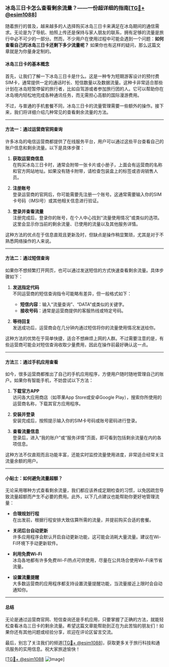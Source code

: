 ### 冰岛三日卡怎么查看剩余流量？——一份超详细的指南[[TG💪+ @esim1088](https://t.me/s/esim1088)]

随着旅行的普及，越来越多的人选择购买冰岛三日卡来满足在冰岛期间的通信需求。无论是为了导航、拍照上传还是保持与家人朋友的联系，拥有足够的流量是旅行中必不可少的一部分。然而，不少用户在使用过程中可能会遇到一个问题：**如何查看自己的冰岛三日卡还剩下多少流量呢？** 如果你也有这样的疑问，那么这篇文章就是为你量身定制的。

#### 冰岛三日卡的基本概念

首先，让我们了解一下冰岛三日卡是什么。这是一种专为短期游客设计的预付费SIM卡，通常提供一定的通话时长、短信数量以及数据流量。这种卡非常适合那些计划在冰岛短暂停留的旅行者，比如自驾游或者参加旅行团的人。它可以帮助你在冰岛境内轻松地完成各种通讯任务，而无需担心高额的国际漫游费用。

不过，与普通的手机套餐不同，冰岛三日卡的流量管理需要一些额外的操作。接下来，我们将详细介绍几种常见的查看剩余流量的方法。

---

#### 方法一：通过运营商官网查询

许多冰岛的电信运营商都提供了在线服务平台，用户可以通过这些平台查看自己的账户信息和剩余流量。以下是具体步骤：

1. **获取运营商信息**  
   在购买冰岛三日卡时，通常会附带一张卡片或小册子，上面会有运营商的名称和官方网站地址。如果没有随卡附带，请检查包装盒上的标签或咨询销售人员。

2. **注册账号**  
   登录运营商的官网后，你可能需要先注册一个账号。这通常需要输入你的SIM卡号码（IMSI号）或其他相关信息进行验证。

3. **登录并查看流量**  
   注册完成后，登录你的账号，在个人中心找到“流量使用情况”或类似的选项。这里会显示你当前的剩余流量、已使用的流量以及其他服务详情。

这种方法的优点在于信息直观且更新及时，但缺点是操作稍显繁琐，尤其是对于不熟悉网络操作的人来说。

---

#### 方法二：通过短信查询

如果你不想频繁打开网页，也可以通过发送短信的方式快速查看剩余流量。具体步骤如下：

1. **发送指定代码**  
   不同运营商的短信查询指令可能略有差异，但一般格式如下：
   - **短信内容**：输入“流量查询”、“DATA”或类似的关键字。
   - **接收号码**：通常是运营商提供的客服热线或特定号码。

2. **等待回复**  
   发送成功后，运营商会在几分钟内通过短信将你的流量使用情况发送给你。

这种方法的优势在于简单快捷，适合不想麻烦上网的人群。不过需要注意的是，有些运营商可能会对短信查询收取少量费用，因此在操作前最好确认这一点。

---

#### 方法三：通过手机应用查看

如今，很多运营商都推出了自己的手机应用程序，方便用户随时随地管理自己的账户。如果你有智能手机，不妨尝试以下方法：

1. **下载官方APP**  
   访问各大应用商店（如苹果App Store或安卓Google Play），搜索你所使用的运营商名称，下载其官方应用程序。

2. **安装并登录**  
   安装完成后，按照提示输入你的SIM卡号码或账号密码进行登录。

3. **查看流量信息**  
   登录后，进入“我的账户”或“服务详情”页面，即可看到包括剩余流量在内的各项信息。

这种方法不仅直观而且功能丰富，还能实时监控流量使用进度，非常适合经常关注流量余额的用户。

---

#### 小贴士：如何避免流量超额？

无论采用哪种方式查看剩余流量，我们都应该养成定期检查的习惯，以免因疏忽导致流量超额而产生不必要的费用。此外，以下几点建议也能帮助你更好地管理流量：

- **合理规划行程**  
  在出发前，根据行程安排大致估算所需的流量，并提前购买合适的套餐。

- **关闭后台自动更新**  
  许多应用程序会默认开启自动更新功能，这可能会消耗大量流量。建议在Wi-Fi环境下手动更新软件。

- **利用免费Wi-Fi**  
  冰岛各地都有许多免费Wi-Fi热点可供使用，尽量在公共场合使用Wi-Fi来节省流量。

- **设置流量提醒**  
  大多数运营商的应用程序都支持设置流量提醒功能，当流量接近上限时会自动通知你。

---

#### 总结

无论是通过运营商官网、短信查询还是手机应用，只要掌握了正确的方法，就能轻松查看冰岛三日卡的剩余流量。希望这篇文章能帮助到正在为此苦恼的朋友们！如果你还有其他问题或经验分享，欢迎在评论区留言交流。

最后，别忘了关注我们的频道[[TG💪+ @esim1088](https://t.me/s/esim1088)]，获取更多关于旅行科技和通讯服务的实用信息。祝大家旅途愉快！

[[TG💪+ @esim1088](https://t.me/s/esim1088) ![Image](https://i.postimg.cc/4NQfJmqS/Snipaste-2025-05-13-00-14-12.png)]